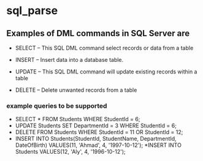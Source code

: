 # sql_parse
## Examples of DML commands  in SQL Server are
* SELECT – This SQL DML command select records or data from a table

* INSERT – Insert data into a database table.
* UPDATE – This SQL DML command will update existing records within a table
* DELETE – Delete unwanted records from a table 

### example queries to be supported
* SELECT * FROM Students WHERE StudentId = 6;
* UPDATE Students
SET DepartmentId = 3 
WHERE StudentId = 6;
* DELETE FROM Students WHERE StudentId = 11 OR StudentId = 12;
* INSERT INTO Students(StudentId, StudentName, DepartmentId, DateOfBirth)
              VALUES(11, 'Ahmad', 4, '1997-10-12');
*INSERT INTO Students VALUES(12, 'Aly', 4, '1996-10-12');